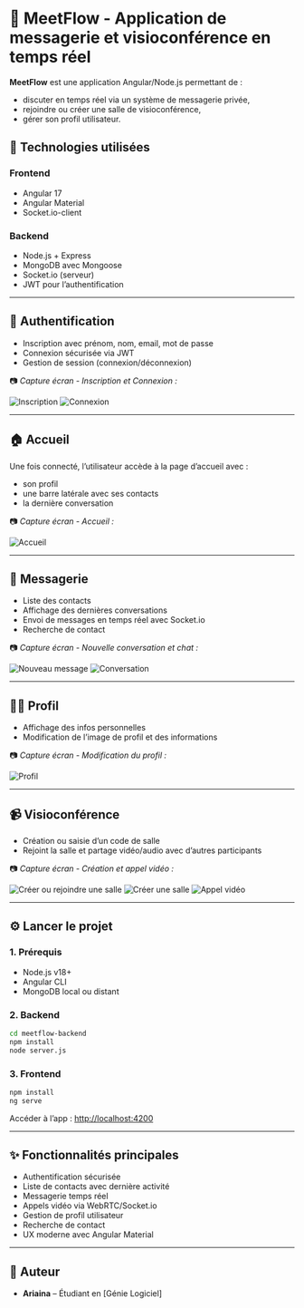 # 🎥 MeetFlow - Application de messagerie et visioconférence en temps réel

**MeetFlow** est une application Angular/Node.js permettant de :

- discuter en temps réel via un système de messagerie privée,
- rejoindre ou créer une salle de visioconférence,
- gérer son profil utilisateur.

## 🚀 Technologies utilisées

### Frontend

- Angular 17
- Angular Material
- Socket.io-client

### Backend

- Node.js + Express
- MongoDB avec Mongoose
- Socket.io (serveur)
- JWT pour l’authentification

---

## 🔐 Authentification

- Inscription avec prénom, nom, email, mot de passe
- Connexion sécurisée via JWT
- Gestion de session (connexion/déconnexion)

📷 _Capture écran - Inscription et Connexion :_

![Inscription](public/capture_ecran/inscription.png)
![Connexion](public/capture_ecran/login.png)

---

## 🏠 Accueil

Une fois connecté, l’utilisateur accède à la page d’accueil avec :

- son profil
- une barre latérale avec ses contacts
- la dernière conversation

📷 _Capture écran - Accueil :_

![Accueil](public/capture_ecran/accueil.png)

---

## 💬 Messagerie

- Liste des contacts
- Affichage des dernières conversations
- Envoi de messages en temps réel avec Socket.io
- Recherche de contact

📷 _Capture écran - Nouvelle conversation et chat :_

![Nouveau message](public/capture_ecran/nouveau_msg.png)
![Conversation](public/capture_ecran/conversation.png)

---

## 🧑‍💼 Profil

- Affichage des infos personnelles
- Modification de l’image de profil et des informations

📷 _Capture écran - Modification du profil :_

![Profil](public/capture_ecran/modif_profil.png)

---

## 📹 Visioconférence

- Création ou saisie d’un code de salle
- Rejoint la salle et partage vidéo/audio avec d’autres participants

📷 _Capture écran - Création et appel vidéo :_

![Créer ou rejoindre une salle](public/capture_ecran/creer_rejoindre_salle.png)
![Créer une salle](public/capture_ecran/creer_salle.png)
![Appel vidéo](public/capture_ecran/appel.png)

---

## ⚙️ Lancer le projet

### 1. Prérequis

- Node.js v18+
- Angular CLI
- MongoDB local ou distant

### 2. Backend

```bash
cd meetflow-backend
npm install
node server.js
````

### 3. Frontend

```bash
npm install
ng serve
```

Accéder à l’app : [http://localhost:4200](http://localhost:4200)

---

## ✨ Fonctionnalités principales

- Authentification sécurisée
- Liste de contacts avec dernière activité
- Messagerie temps réel
- Appels vidéo via WebRTC/Socket.io
- Gestion de profil utilisateur
- Recherche de contact
- UX moderne avec Angular Material

---

## 📌 Auteur

- **Ariaina** – Étudiant en \[Génie Logiciel]

